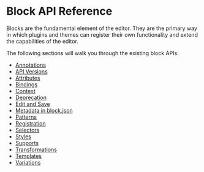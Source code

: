 # Block API Reference

Blocks are the fundamental element of the editor. They are the primary way in which plugins and themes can register their own functionality and extend the capabilities of the editor.

The following sections will walk you through the existing block APIs:

- [Annotations](/docs/reference-guides/block-api/block-annotations.md)
- [API Versions](/docs/reference-guides/block-api/block-api-versions.md)
- [Attributes](/docs/reference-guides/block-api/block-attributes.md)
- [Bindings](/docs/reference-guides/block-api/block-bindings.md)
- [Context](/docs/reference-guides/block-api/block-context.md)
- [Deprecation](/docs/reference-guides/block-api/block-deprecation.md)
- [Edit and Save](/docs/reference-guides/block-api/block-edit-save.md)
- [Metadata in block.json](/docs/reference-guides/block-api/block-metadata.md)
- [Patterns](/docs/reference-guides/block-api/block-patterns.md)
- [Registration](/docs/reference-guides/block-api/block-registration.md)
- [Selectors](/docs/reference-guides/block-api/block-selectors.md)
- [Styles](/docs/reference-guides/block-api/block-styles.md)
- [Supports](/docs/reference-guides/block-api/block-supports.md)
- [Transformations](/docs/reference-guides/block-api/block-transforms.md)
- [Templates](/docs/reference-guides/block-api/block-templates.md)
- [Variations](/docs/reference-guides/block-api/block-variations.md)
